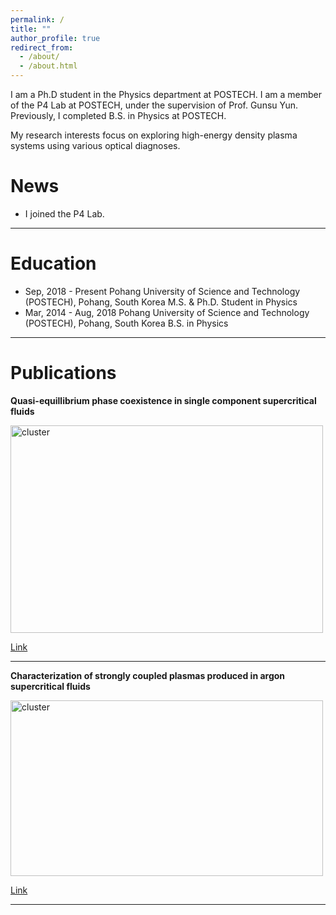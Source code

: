 ```yaml
---
permalink: /
title: ""
author_profile: true
redirect_from: 
  - /about/
  - /about.html
---
```


I am a Ph.D student in the Physics department at POSTECH. I am a member of the P4 Lab at POSTECH, under the supervision of Prof. Gunsu Yun. Previously, I completed B.S. in Physics at POSTECH.

My research interests focus on exploring high-energy density plasma systems using various optical diagnoses.




News
======
* I joined the P4 Lab.   

-----           

Education
======
* Sep, 2018 - Present Pohang University of Science and Technology (POSTECH), Pohang, South Korea
  M.S. & Ph.D. Student in Physics
* Mar, 2014 - Aug, 2018 Pohang University of Science and Technology (POSTECH), Pohang, South Korea
  B.S. in Physics


-----

Publications
======

**Quasi-equillibrium phase coexistence in single component supercritical fluids**

<img src="https://leejuho95.github.io/files/laser produced plasma.PNG" width="500px" height="332px" title="cluster">   

[Link](https://leejuho95.github.io/files/Lee_2022_Plasma_Phys._Control._Fusion_64_095010.pdf)

------

**Characterization of strongly coupled plasmas produced in argon supercritical fluids**

<img src="https://leejuho95.github.io/files/cluster transport.jpg" width="500px" height="281px" title="cluster">   

[Link](https://leejuho95.github.io/files/s41467-021-24895-y.pdf)

------


